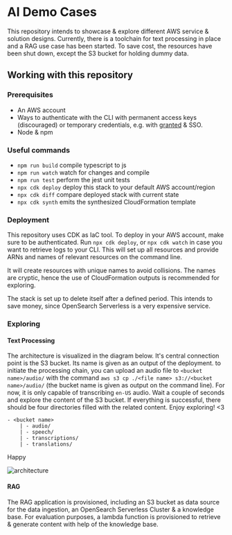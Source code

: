 # AI Demo Cases

This repository intends to showcase & explore different AWS service & solution designs. Currently, there is a toolchain for text processing in place and a RAG use case has been started. To save cost, the resources have been shut down, except the S3 bucket for holding dummy data.

## Working with this repository

### Prerequisites

- An AWS account
- Ways to authenticate with the CLI with permanent access keys (discouraged) or temporary credentials, e.g. with [granted](https://www.granted.dev/) & SSO.
- Node & npm

### Useful commands

- `npm run build` compile typescript to js
- `npm run watch` watch for changes and compile
- `npm run test` perform the jest unit tests
- `npx cdk deploy` deploy this stack to your default AWS account/region
- `npx cdk diff` compare deployed stack with current state
- `npx cdk synth` emits the synthesized CloudFormation template

### Deployment

This repository uses CDK as IaC tool. To deploy in your AWS account, make sure to be authenticated. Run `npx cdk deploy`, or `npx cdk watch` in case you want to retrieve logs to your CLI. This will set up all resources and provide ARNs and names of relevant resources on the command line.

It will create resources with unique names to avoid collisions. The names are cryptic, hence the use of CloudFormation outputs is recommended for exploring.

The stack is set up to delete itself after a defined period. This intends to save money, since OpenSearch Serverless is a very expensive service.

### Exploring

#### Text Processing

The architecture is visualized in the diagram below. It's central connection point is the S3 bucket. Its name is given as an output of the deployment.
to initiate the processing chain, you can upload an audio file to `<bucket name>/audio/` with the command `aws s3 cp ./<file name> s3://<bucket name>/audio/` (the bucket name is given as output on the command line). For now, it is only capable of transcribing `en-US` audio. Wait a couple of seconds and explore the content of the S3 bucket. If everything is successful, there should be four directories filled with the related content. Enjoy exploring! <3

```
- <bucket name>
    | - audio/
    | - speech/
    | - transcriptions/
    | - translations/
```

Happy

![architecture](./docs/architecture-diagram.drawio.svg)

#### RAG

The RAG application is provisioned, including an S3 bucket as data source for the data ingestion, an OpenSearch Serverless Cluster & a knowledge base. For evaluation purposes, a lambda function is provisioned to retrieve & generate content with help of the knowledge base.
